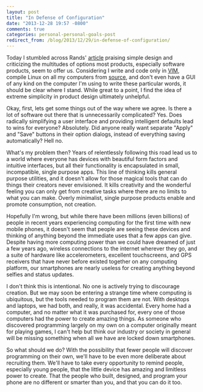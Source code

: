 ```yaml
---
layout: post
title: "In Defense of Configuration"
date: "2013-12-28 19:57 -0800"
comments: true
categories: personal-personal-goals-post
redirect_from: /blog/2013/12/29/in-defense-of-configuration/
---
```


Today I stumbled across Rands' [article](http://randsinrepose.com/archives/do-you-want-to-write/) praising simple design and criticizing the multitudes of options most products, especially software products, seem to offer us. Considering I write and code only in [VIM](http://www.vim.org), compile Linux on all my computers from [source](http://gentoo.org), and don't even have a GUI of any kind on the computer I'm using to write these particular words, it should be clear where I stand.
While great to a point, I find the idea of extreme simplicity in product design ultimately unhelpful.

Okay, first, lets get some things out of the way where we agree. Is there a lot of software out there that is unnecessarily complicated? Yes. Does radically simplifying a user interface and providing intelligent defaults lead to wins for everyone? Absolutely. Did anyone really want separate "Apply" and "Save" buttons in their option dialogs, instead of everything saving automatically? Hell no.

What's my problem then? Years of relentlessly following this road lead us to a world where everyone has devices with beautiful form factors and intuitive interfaces, but all their functionality is encapsulated in small, incompatible, single purpose apps.
This line of thinking kills general purpose utilities, and it doesn't allow for those magical tools that can do things their creators never envisioned.
It kills creativity and the wonderful feeling you can only get from creative tasks where there are no limits to what you can make.
Overly minimalist, single purpose products enable and promote consumption, not creation.

Hopefully I'm wrong, but while there have been millions (even billions) of people in recent years experiencing computing for the first time with new mobile phones, it doesn't seem that people are seeing these devices and thinking of anything beyond the immediate uses that a few apps can give.
Despite having more computing power than we could have dreamed of just a few years ago, wireless connections to the internet wherever they go, and a suite of hardware like accelerometers, excellent touchscreens, and GPS receivers that have never before existed together on any computing platform, our smartphones are nearly useless for creating anything beyond selfies and status updates.

I don't think this is intentional. No one is actively trying to discourage creation.
But we may soon be entering a strange time where computing is ubiquitous, but the tools needed to program them are not.
With desktops and laptops, we had both, and really, it was accidental.
Every home had a computer, and no matter what it was purchased for, every one of those computers had the power to create amazing things.
As someone who discovered programming largely on my own on a computer originally meant for playing games, I can't help but think our industry or society in general will be missing something when all we have are locked down smartphones.

So what should we do?
With the possibility that fewer people will discover programming on their own, we'll have to be even more deliberate about recruiting them.
We'll have to take every opportunity to remind people, especially young people, that the little device has amazing and limitless power to create.
That the people who built, designed, and program your phone are no different or smarter than you, and that you can do it too.
